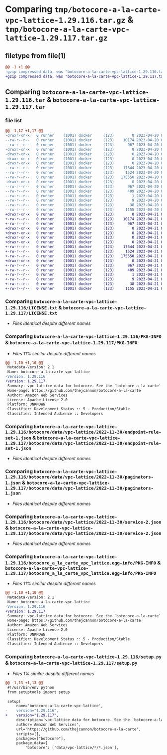 # Comparing `tmp/botocore-a-la-carte-vpc-lattice-1.29.116.tar.gz` & `tmp/botocore-a-la-carte-vpc-lattice-1.29.117.tar.gz`

## filetype from file(1)

```diff
@@ -1 +1 @@
-gzip compressed data, was "botocore-a-la-carte-vpc-lattice-1.29.116.tar", last modified: Thu Apr 20 01:14:39 2023, max compression
+gzip compressed data, was "botocore-a-la-carte-vpc-lattice-1.29.117.tar", last modified: Fri Apr 21 01:14:56 2023, max compression
```

## Comparing `botocore-a-la-carte-vpc-lattice-1.29.116.tar` & `botocore-a-la-carte-vpc-lattice-1.29.117.tar`

### file list

```diff
@@ -1,17 +1,17 @@
-drwxr-xr-x   0 runner    (1001) docker     (123)        0 2023-04-20 01:14:39.347458 botocore-a-la-carte-vpc-lattice-1.29.116/
--rw-r--r--   0 runner    (1001) docker     (123)    10174 2023-04-20 01:14:39.000000 botocore-a-la-carte-vpc-lattice-1.29.116/LICENSE.txt
--rw-r--r--   0 runner    (1001) docker     (123)      967 2023-04-20 01:14:39.347458 botocore-a-la-carte-vpc-lattice-1.29.116/PKG-INFO
-drwxr-xr-x   0 runner    (1001) docker     (123)        0 2023-04-20 01:14:39.343459 botocore-a-la-carte-vpc-lattice-1.29.116/botocore/
-drwxr-xr-x   0 runner    (1001) docker     (123)        0 2023-04-20 01:14:39.343459 botocore-a-la-carte-vpc-lattice-1.29.116/botocore/data/
-drwxr-xr-x   0 runner    (1001) docker     (123)        0 2023-04-20 01:14:39.343459 botocore-a-la-carte-vpc-lattice-1.29.116/botocore/data/vpc-lattice/
-drwxr-xr-x   0 runner    (1001) docker     (123)        0 2023-04-20 01:14:39.343459 botocore-a-la-carte-vpc-lattice-1.29.116/botocore/data/vpc-lattice/2022-11-30/
--rw-r--r--   0 runner    (1001) docker     (123)    17644 2023-04-20 01:13:52.000000 botocore-a-la-carte-vpc-lattice-1.29.116/botocore/data/vpc-lattice/2022-11-30/endpoint-rule-set-1.json
--rw-r--r--   0 runner    (1001) docker     (123)     1524 2023-04-20 01:13:52.000000 botocore-a-la-carte-vpc-lattice-1.29.116/botocore/data/vpc-lattice/2022-11-30/paginators-1.json
--rw-r--r--   0 runner    (1001) docker     (123)   175550 2023-04-20 01:13:52.000000 botocore-a-la-carte-vpc-lattice-1.29.116/botocore/data/vpc-lattice/2022-11-30/service-2.json
-drwxr-xr-x   0 runner    (1001) docker     (123)        0 2023-04-20 01:14:39.347458 botocore-a-la-carte-vpc-lattice-1.29.116/botocore_a_la_carte_vpc_lattice.egg-info/
--rw-r--r--   0 runner    (1001) docker     (123)      967 2023-04-20 01:14:39.000000 botocore-a-la-carte-vpc-lattice-1.29.116/botocore_a_la_carte_vpc_lattice.egg-info/PKG-INFO
--rw-r--r--   0 runner    (1001) docker     (123)      409 2023-04-20 01:14:39.000000 botocore-a-la-carte-vpc-lattice-1.29.116/botocore_a_la_carte_vpc_lattice.egg-info/SOURCES.txt
--rw-r--r--   0 runner    (1001) docker     (123)        1 2023-04-20 01:14:39.000000 botocore-a-la-carte-vpc-lattice-1.29.116/botocore_a_la_carte_vpc_lattice.egg-info/dependency_links.txt
--rw-r--r--   0 runner    (1001) docker     (123)        9 2023-04-20 01:14:39.000000 botocore-a-la-carte-vpc-lattice-1.29.116/botocore_a_la_carte_vpc_lattice.egg-info/top_level.txt
--rw-r--r--   0 runner    (1001) docker     (123)       38 2023-04-20 01:14:39.347458 botocore-a-la-carte-vpc-lattice-1.29.116/setup.cfg
--rw-r--r--   0 runner    (1001) docker     (123)     1155 2023-04-20 01:14:39.000000 botocore-a-la-carte-vpc-lattice-1.29.116/setup.py
+drwxr-xr-x   0 runner    (1001) docker     (123)        0 2023-04-21 01:14:56.722587 botocore-a-la-carte-vpc-lattice-1.29.117/
+-rw-r--r--   0 runner    (1001) docker     (123)    10174 2023-04-21 01:14:56.000000 botocore-a-la-carte-vpc-lattice-1.29.117/LICENSE.txt
+-rw-r--r--   0 runner    (1001) docker     (123)      967 2023-04-21 01:14:56.718587 botocore-a-la-carte-vpc-lattice-1.29.117/PKG-INFO
+drwxr-xr-x   0 runner    (1001) docker     (123)        0 2023-04-21 01:14:56.718587 botocore-a-la-carte-vpc-lattice-1.29.117/botocore/
+drwxr-xr-x   0 runner    (1001) docker     (123)        0 2023-04-21 01:14:56.718587 botocore-a-la-carte-vpc-lattice-1.29.117/botocore/data/
+drwxr-xr-x   0 runner    (1001) docker     (123)        0 2023-04-21 01:14:56.718587 botocore-a-la-carte-vpc-lattice-1.29.117/botocore/data/vpc-lattice/
+drwxr-xr-x   0 runner    (1001) docker     (123)        0 2023-04-21 01:14:56.718587 botocore-a-la-carte-vpc-lattice-1.29.117/botocore/data/vpc-lattice/2022-11-30/
+-rw-r--r--   0 runner    (1001) docker     (123)    17644 2023-04-21 01:14:08.000000 botocore-a-la-carte-vpc-lattice-1.29.117/botocore/data/vpc-lattice/2022-11-30/endpoint-rule-set-1.json
+-rw-r--r--   0 runner    (1001) docker     (123)     1524 2023-04-21 01:14:08.000000 botocore-a-la-carte-vpc-lattice-1.29.117/botocore/data/vpc-lattice/2022-11-30/paginators-1.json
+-rw-r--r--   0 runner    (1001) docker     (123)   175550 2023-04-21 01:14:08.000000 botocore-a-la-carte-vpc-lattice-1.29.117/botocore/data/vpc-lattice/2022-11-30/service-2.json
+drwxr-xr-x   0 runner    (1001) docker     (123)        0 2023-04-21 01:14:56.718587 botocore-a-la-carte-vpc-lattice-1.29.117/botocore_a_la_carte_vpc_lattice.egg-info/
+-rw-r--r--   0 runner    (1001) docker     (123)      967 2023-04-21 01:14:56.000000 botocore-a-la-carte-vpc-lattice-1.29.117/botocore_a_la_carte_vpc_lattice.egg-info/PKG-INFO
+-rw-r--r--   0 runner    (1001) docker     (123)      409 2023-04-21 01:14:56.000000 botocore-a-la-carte-vpc-lattice-1.29.117/botocore_a_la_carte_vpc_lattice.egg-info/SOURCES.txt
+-rw-r--r--   0 runner    (1001) docker     (123)        1 2023-04-21 01:14:56.000000 botocore-a-la-carte-vpc-lattice-1.29.117/botocore_a_la_carte_vpc_lattice.egg-info/dependency_links.txt
+-rw-r--r--   0 runner    (1001) docker     (123)        9 2023-04-21 01:14:56.000000 botocore-a-la-carte-vpc-lattice-1.29.117/botocore_a_la_carte_vpc_lattice.egg-info/top_level.txt
+-rw-r--r--   0 runner    (1001) docker     (123)       38 2023-04-21 01:14:56.722587 botocore-a-la-carte-vpc-lattice-1.29.117/setup.cfg
+-rw-r--r--   0 runner    (1001) docker     (123)     1155 2023-04-21 01:14:56.000000 botocore-a-la-carte-vpc-lattice-1.29.117/setup.py
```

### Comparing `botocore-a-la-carte-vpc-lattice-1.29.116/LICENSE.txt` & `botocore-a-la-carte-vpc-lattice-1.29.117/LICENSE.txt`

 * *Files identical despite different names*

### Comparing `botocore-a-la-carte-vpc-lattice-1.29.116/PKG-INFO` & `botocore-a-la-carte-vpc-lattice-1.29.117/PKG-INFO`

 * *Files 11% similar despite different names*

```diff
@@ -1,10 +1,10 @@
 Metadata-Version: 2.1
 Name: botocore-a-la-carte-vpc-lattice
-Version: 1.29.116
+Version: 1.29.117
 Summary: vpc-lattice data for botocore. See the `botocore-a-la-carte` package for more info.
 Home-page: https://github.com/thejcannon/botocore-a-la-carte
 Author: Amazon Web Services
 License: Apache License 2.0
 Platform: UNKNOWN
 Classifier: Development Status :: 5 - Production/Stable
 Classifier: Intended Audience :: Developers
```

### Comparing `botocore-a-la-carte-vpc-lattice-1.29.116/botocore/data/vpc-lattice/2022-11-30/endpoint-rule-set-1.json` & `botocore-a-la-carte-vpc-lattice-1.29.117/botocore/data/vpc-lattice/2022-11-30/endpoint-rule-set-1.json`

 * *Files identical despite different names*

### Comparing `botocore-a-la-carte-vpc-lattice-1.29.116/botocore/data/vpc-lattice/2022-11-30/paginators-1.json` & `botocore-a-la-carte-vpc-lattice-1.29.117/botocore/data/vpc-lattice/2022-11-30/paginators-1.json`

 * *Files identical despite different names*

### Comparing `botocore-a-la-carte-vpc-lattice-1.29.116/botocore/data/vpc-lattice/2022-11-30/service-2.json` & `botocore-a-la-carte-vpc-lattice-1.29.117/botocore/data/vpc-lattice/2022-11-30/service-2.json`

 * *Files identical despite different names*

### Comparing `botocore-a-la-carte-vpc-lattice-1.29.116/botocore_a_la_carte_vpc_lattice.egg-info/PKG-INFO` & `botocore-a-la-carte-vpc-lattice-1.29.117/botocore_a_la_carte_vpc_lattice.egg-info/PKG-INFO`

 * *Files 11% similar despite different names*

```diff
@@ -1,10 +1,10 @@
 Metadata-Version: 2.1
 Name: botocore-a-la-carte-vpc-lattice
-Version: 1.29.116
+Version: 1.29.117
 Summary: vpc-lattice data for botocore. See the `botocore-a-la-carte` package for more info.
 Home-page: https://github.com/thejcannon/botocore-a-la-carte
 Author: Amazon Web Services
 License: Apache License 2.0
 Platform: UNKNOWN
 Classifier: Development Status :: 5 - Production/Stable
 Classifier: Intended Audience :: Developers
```

### Comparing `botocore-a-la-carte-vpc-lattice-1.29.116/setup.py` & `botocore-a-la-carte-vpc-lattice-1.29.117/setup.py`

 * *Files 1% similar despite different names*

```diff
@@ -1,13 +1,13 @@
 #!/usr/bin/env python
 from setuptools import setup
 
 setup(
     name='botocore-a-la-carte-vpc-lattice',
-    version="1.29.116",
+    version="1.29.117",
     description='vpc-lattice data for botocore. See the `botocore-a-la-carte` package for more info.',
     author='Amazon Web Services',
     url='https://github.com/thejcannon/botocore-a-la-carte',
     scripts=[],
     packages=["botocore"],
     package_data={
         'botocore': ['data/vpc-lattice/*/*.json'],
```

